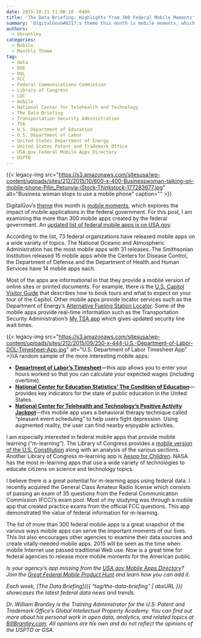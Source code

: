 ```yaml
---
date: 2015-10-21 11:00:10 -0400
title: 'The Data Briefing: Highlights from 300 Federal Mobile Moments'
summary: 'DigitalGov&#8217;s theme this month is mobile moments, which explores the impact of mobile applications in the federal government. For this post, I am examining the more than 300 mobile apps created by the federal government. An updated list of federal mobile apps is on USA.gov. According to the list, 73 federal organizations have released mobile apps on a wide'
authors:
  - bbrantley
categories:
  - Mobile
  - Monthly Theme
tag:
  - data
  - DOE
  - DOL
  - FCC
  - Federal Communications Commission
  - Library of Congress
  - LOC
  - mobile
  - National Center for Telehealth and Technology
  - The Data Briefing
  - Transportation Security Administration
  - TSA
  - U.S. Department of Education
  - U.S. Department of Labor
  - United States Department of Energy
  - United States Patent and Trademark Office
  - USA.gov Federal Mobile Apps Directory
  - USPTO
---
```


{{< legacy-img src="https://s3.amazonaws.com/sitesusa/wp-content/uploads/sites/212/2015/10/600-x-400-Businesswoman-talking-on-mobile-phone-Pilin_Petunyia-iStock-Thinkstock-177283677.jpg" alt="Business woman stops to use a mobile phone" caption="" >}} 

DigitalGov&#8217;s [theme](https://www.WHATEVER/category/monthly-theme/) this month is [mobile moments](https://www.WHATEVER/2015/10/07/is-your-agency-winning-its-mobile-moments/), which explores the impact of mobile applications in the federal government. For this post, I am examining the more than 300 mobile apps created by the federal government. An <a href="https://www.usa.gov/mobile-apps" target="_blank">updated list of federal mobile apps is on USA.gov</a>.

According to the list, 73 federal organizations have released mobile apps on a wide variety of topics. The National Oceanic and Atmospheric Administration has the most mobile apps with 31 releases. The Smithsonian Institution released 15 mobile apps while the Centers for Disease Control, the Department of Defense and the Department of Health and Human Services have 14 mobile apps each.

Most of the apps are informational in that they provide a mobile version of online sites or printed documents. For example, there is the <a href="https://itunes.apple.com/us/app/u.s.-capitol-visitor-guide/id796994687?mt=8" target="_blank">U.S. Capitol Visitor Guide</a> that describes how to book tours and what to expect on your tour of the Capitol. Other mobile apps provide locator services such as the Department of Energy’s <a href="http://www.afdc.energy.gov/afdc/locator/m/stations/" target="_blank">Alternative Fueling Station Locator</a>. Some of the mobile apps provide real-time information such as the Transportation Security Administration’s <a href="http://apps.tsa.dhs.gov/mytsa/" target="_blank">My TSA app</a> which gives updated security line wait times.

{{< legacy-img src="https://s3.amazonaws.com/sitesusa/wp-content/uploads/sites/212/2015/09/250-x-444-U.S.-Department-of-Labor-DOL-Timesheet-App.jpg" alt="U.S. Department of Labor Timesheet App" >}}A random sample of the more interesting mobile apps:

  * <a href="https://itunes.apple.com/us/app/dol-timesheet/id433638193?mt=8#" target="_blank"><strong>Department of Labor’s Timesheet</strong></a>—this app allows you to enter your hours worked so that you can calculate your expected wages (including overtime).
  * <a href="http://nces.ed.gov/programs/coe/mobile/" target="_blank"><strong>National Center for Education Statistics’ The Condition of Education</strong></a>—provides key indicators for the state of public education in the United States.
  * <a href="https://play.google.com/store/apps/details?id=t2.paj" target="_blank"><strong>National Center for Telehealth and Technology’s Positive Activity Jackpot</strong></a>—this mobile app uses a behavioral therapy technique called “pleasant event scheduling” to help users fight depression. Using augmented reality, the user can find nearby enjoyable activities.

I am especially interested in federal mobile apps that provide mobile learning (“m-learning”). The Library of Congress provides a <a href="https://itunes.apple.com/us/app/u.s.-constitution-analysis/id692260032?mt=8" target="_blank">mobile version of the U.S. Constitution</a> along with an analysis of the various sections. Another Library of Congress m-learning app is <a href="https://play.google.com/store/apps/details?id=gov.gov.osi.aesops" target="_blank">Aesop for Children</a>. NASA has the most m-learning apps that use a wide variety of technologies to educate citizens on science and technology topics.

I believe there is a great potential for m-learning apps using federal data. I recently acquired the General Class Amateur Radio license which consists of passing an exam of 35 questions from the Federal Communication Commission (FCC)’s exam pool. Most of my studying was through a mobile app that created practice exams from the official FCC questions. This app demonstrated the value of federal information for m-learning.

The list of more than 300 federal mobile apps is a great snapshot of the various ways mobile apps can serve the important moments of our lives. This list also encourages other agencies to examine their data sources and create vitally-needed mobile apps. 2015 will be seen as the time when mobile Internet use passed traditional Web use. Now is a great time for federal agencies to release more mobile moments for the American public.

_Is your agency&#8217;s app missing from the [USA.gov Mobile Apps Directory](https://www.usa.gov/mobile-apps)? Join the [Great Federal Mobile Product Hunt](https://www.WHATEVER/2015/05/21/start-sleuthing-with-the-great-federal-mobile-product-hunt/) and learn how you can add it._

_Each week, [The Data Briefing]({{ "tag/the-data-briefing" | absURL }}) showcases the latest federal data news and trends._

_Dr. William Brantley is the Training Administrator for the U.S. Patent and Trademark Office’s Global Intellectual Property Academy. You can find out more about his personal work in open data, analytics, and related topics at <a href="http://billbrantley.com" target="_blank">BillBrantley.com</a>. All opinions are his own and do not reflect the opinions of the USPTO or GSA._